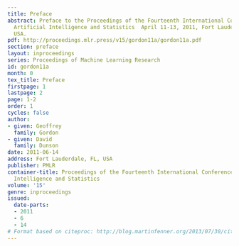 ```yaml
---
title: Preface
abstract: Preface to the Proceedings of the Fourteenth International Conference on
  Artificial Intelligence and Statistics  April 11-13, 2011, Fort Lauderdale, FL,
  USA.
pdf: http://proceedings.mlr.press/v15/gordon11a/gordon11a.pdf
section: preface
layout: inproceedings
series: Proceedings of Machine Learning Research
id: gordon11a
month: 0
tex_title: Preface
firstpage: 1
lastpage: 2
page: 1-2
order: 1
cycles: false
author:
- given: Geoffrey
  family: Gordon
- given: David
  family: Dunson
date: 2011-06-14
address: Fort Lauderdale, FL, USA
publisher: PMLR
container-title: Proceedings of the Fourteenth International Conference on Artificial
  Intelligence and Statistics
volume: '15'
genre: inproceedings
issued:
  date-parts:
  - 2011
  - 6
  - 14
# Format based on citeproc: http://blog.martinfenner.org/2013/07/30/citeproc-yaml-for-bibliographies/
---
```

